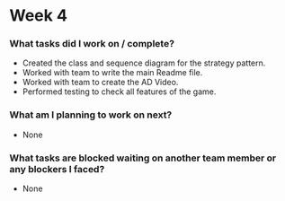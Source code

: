 # Week 4


### What tasks did I work on / complete?
- Created the class and sequence diagram for the strategy pattern.
- Worked with team to write the main Readme file.
- Worked with team to create the AD Video.
- Performed testing to check all features of the game.

### What am I planning to work on next?
- None

### What tasks are blocked waiting on another team member or any blockers I faced?
- None
